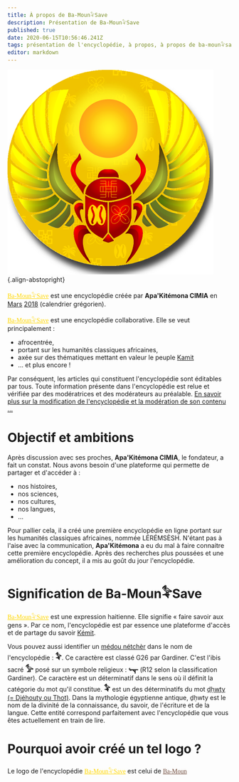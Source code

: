 ```yaml
---
title: À propos de Ba-Moun𓅝Save
description: Présentation de Ba-Moun𓅝Save
published: true
date: 2020-06-15T10:56:46.241Z
tags: présentation de l'encyclopédie, à propos, à propos de ba-moun𓅝save, ba-moun𓅝save, prés
editor: markdown
---
```


![ba-moun-logo.png](/images/ba-moun-save/ba-moun-logo.png){.align-abstopright}

<a href="https://save.ba-moun.com" style="font-family:'Yatra One', PT-Serif, serif;color: gold" >Ba-Moun𓅝Save</a> est une encyclopédie créée par **Apa'Kitémona CIMIA** en [Mars](/fr/encyclopédie/histoire/date/calendrier-gregorien/par-mois/mars) [2018](/fr/encyclopédie/histoire/date/calendrier-gregorien/par-annee/2018) (calendrier grégorien).

<a href="https://save.ba-moun.com" style="font-family:'Yatra One', PT-Serif, serif;color: gold" >Ba-Moun𓅝Save</a>  est une encyclopédie collaborative. Elle se veut principalement :

* afrocentrée,
* portant sur les humanités classiques africaines,
* axée sur des thématiques mettant en valeur le peuple [Kamit](/fr/encyclopédie/peuple/monde/kamit)
* … et plus encore !

Par conséquent, les articles qui constituent l'encyclopédie sont éditables par tous. Toute information présente dans l'encyclopédie est relue et vérifiée par des modératrices et des modérateurs au préalable.
[En savoir plus sur la modification de l'encyclopédie et la modération de son contenu …](/fr/faq)

# Objectif et ambitions

Après discussion avec ses proches, **Apa'Kitémona CIMIA**, le fondateur, a fait un constat. Nous avons besoin d'une plateforme qui permette de partager et d'accéder à :

* nos histoires,
* nos sciences,
* nos cultures,
* nos langues,
* …

Pour pallier cela, il a créé une première encyclopédie en ligne portant sur les humanités classiques africaines, nommée LÉRÉMSÈSH. N'étant pas à l'aise avec la communication, **Apa'Kitémona** a eu du mal à faire connaitre cette première encyclopédie. Après des recherches plus poussées et une amélioration du concept, il a mis au goût du jour l'encyclopédie.

# Signification de Ba-Moun𓅝Save
<a href="https://save.ba-moun.com" style="font-family:'Yatra One', PT-Serif, serif;color: gold" >Ba-Moun𓅝Save</a> est une expression haitienne. Elle signifie « faire savoir aux gens ». Par ce nom, l'encyclopédie est par essence une plateforme d'accès et de partage du savoir [Kémit](/fr/encyclopédie/peuple/monde/kamit).

Vous pouvez aussi identifier un [médou nétchèr](/fr/encyclopédie/ecriture/hieroglyphe/mdw-ntr) dans le nom de l'encyclopédie : <big>**𓅝**</big>. Ce caractère est classé G26 par Gardiner. C'est l'ibis sacré <big>**𓅞**</big> posé sur un symbole religieux : <big>**𓊾**</big> (R12 selon la classification Gardiner). Ce caractère est un déterminatif dans le sens où il définit la catégorie du mot qu'il constitue. <big>**𓅝**</big> est un des déterminatifs du mot [ḏḥwty (= Djéhouty ou Thot)](/fr/encyclopédie/spiritualite/divinite/projection/afrique/nord-est/kmt/djehuty). Dans la mythologie égyptienne antique, ḏḥwty est le nom de la divinité de la connaissance, du savoir, de l'écriture et de la langue. Cette entité correspond parfaitement avec l'encyclopédie que vous êtes actuellement en train de lire.

# Pourquoi avoir créé un tel logo ?
Le logo de l'encyclopédie <a href="https://save.ba-moun.com" style="font-family:'Yatra One', PT-Serif, serif;color: gold" >Ba-Moun𓅝Save</a> est celui de <a href="https://save.ba-moun.com" style="font-family:'Yatra One', PT-Serif, serif;color: #724e3f" >Ba-Moun</a>
